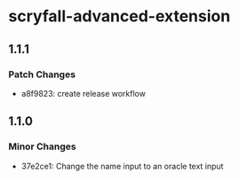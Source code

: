 # scryfall-advanced-extension

## 1.1.1

### Patch Changes

- a8f9823: create release workflow

## 1.1.0

### Minor Changes

- 37e2ce1: Change the name input to an oracle text input
